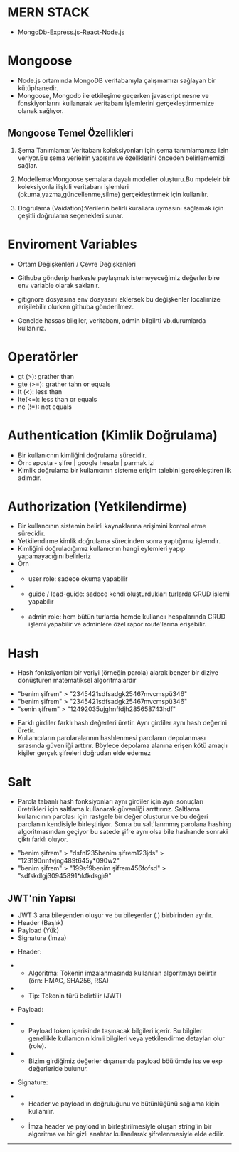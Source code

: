 # MERN STACK

- MongoDb-Express.js-React-Node.js

# Mongoose

- Node.js ortamında MongoDB veritabanıyla çalışmamızı sağlayan bir kütüphanedir.
- Mongoose, Mongodb ile etkileşime geçerken javascript nesne ve fonskiyonlarını kullanarak veritabanı işlemlerini gerçekleştirmemize olanak sağlıyor.

## Mongoose Temel Özellikleri

1. Şema Tanımlama: Veritabanı koleksiyonları için şema tanımlamanıza izin veriyor.Bu şema verielrin yapısını ve özellklerini önceden belirlememizi sağlar.

2. Modellema:Mongoose şemalara dayalı modeller oluşturu.Bu mpdelelr bir koleksiyonla ilişkili veritabanı işlemleri (okuma,yazma,güncellenme,silme) gerçekleştirmek için kullanılır.

3. Doğrulama (Vaidation):Verilerin belirli kurallara uymasını sağlamak için çeşitli doğrulama seçenekleri sunar.

# Enviroment Variables

- Ortam Değişkenleri / Çevre Değişkenleri

- Githuba gönderip herkesle paylaşmak istemeyeceğimiz değerler bire env variable olarak saklanır.
- gitıgnore dosyasına env dosyasını eklersek bu değişkenler localimize erişilebilir olurken githuba gönderilmez.
- Genelde hassas bilgiler, veritabanı, admin bilgilrti vb.durumlarda kullanırız.

# Operatörler

- gt (>): grather than
- gte (>=): grather tahn or equals
- lt (<): less than
- lte(<=): less than or equals
- ne (!=): not equals

# Authentication (Kimlik Doğrulama)

- Bir kullanıcnın kimliğini doğrulama sürecidir.
- Örn: eposta - şifre | google hesabı | parmak izi
- Kimlik doğrulama bir kullanıcının sisteme erişim talebini gerçekleştiren ilk adımdır.

# Authorization (Yetkilendirme)

- Bir kullancının sistemin belirli kaynaklarına erişimini kontrol etme sürecidir.
- Yetkilendirme kimlik doğrulama sürecinden sonra yaptığımız işlemdir.
- Kimliğini doğruladığımız kullanıcnın hangi eylemleri yapıp yapamayacığını belirleriz
- Örn
- - user role: sadece okuma yapabilir
- - guide / lead-guide: sadece kendi oluşturdukları turlarda CRUD işlemi yapabilir
- - admin role: hem bütün turlarda hemde kullancıı hespalarında CRUD işlemi yapabilir ve adminlere özel rapor route'larına erişebilir.

# Hash

- Hash fonksiyonları bir veriyi (örneğin parola) alarak benzer bir diziye dönüştüren matematiksel algoritmalardır

* "benim şifrem" > "2345421sdfsadgk25467mvcmspü346"
* "benim şifrem" > "2345421sdfsadgk25467mvcmspü346"
* "senin şifrem" > "12492035ujghnffdjh285658743hdf"

- Farklı girdiler farklı hash değerleri üretir. Aynı girdiler aynı hash değerini üretir.
- Kullanıcıların parolaralarının hashlenmesi parolanın depolanması sırasında güvenliği arttırır. Böylece depolama alanına erişen kötü amaçlı kişiler gerçek şifreleri doğrudan elde edemez

# Salt

- Parola tabanlı hash fonksiyonları aynı girdiler için aynı sonuçları üretrikleri için saltlama kullanarak güvenliği arrttırırız. Saltlama kullanıcının parolası için rastgele bir değer oluşturur ve bu değeri parolanın kendisiyle birleştiriyor. Sonra bu salt'lanmmış parolana hashing algoritmasından geçiyor bu satede şifre aynı olsa bile hashande sonraki çiktı farklı oluyor.

* "benim şifrem" > "dsfnl235benim şifrem123jds" > "123190rınfvjng489t645y\*090w2"
* "benim şifrem" > "199sf9benim şifrem456fofsd" > "sdfskdlgj30945891\*ıkfkdsgjı9"

## JWT'nin Yapısı

- JWT 3 ana bileşenden oluşur ve bu bileşenler (.) birbirinden ayrılır.
- Header (Başlık)
- Payload (Yük)
- Signature (İmza)

* Header:
* - Algoritma: Tokenin imzalanmasında kullanılan algoritmayı belirtir (örn: HMAC, SHA256, RSA)
* - Tip: Tokenin türü belirtilir (JWT)

* Payload:
* - Payload token içerisinde taşınacak bilgileri içerir. Bu bilgiler genellikle kullanıcnın kimli bilgileri veya yetkilendirme detayları olur (role).
* - Bizim girdiğimiz değerler dışarısında payload böülümde iss ve exp değerleride bulunur.

* Signature:
* - Header ve payload'ın doğruluğunu ve bütünlüğünü sağlama kiçin kullanılır.
* - İmza header ve payload'ın birleştirilmesiyle oluşan string'in bir algoritma ve bir gizli anahtar kullanılarak şifrelenmesiyle elde edilir.

---
